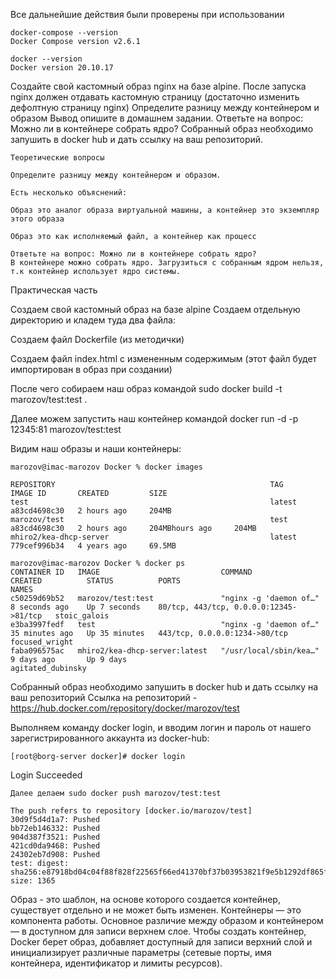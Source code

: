 Все дальнейшие действия были проверены при использовании
```
docker-compose --version
Docker Compose version v2.6.1
```
```
docker --version
Docker version 20.10.17
```
Создайте свой кастомный образ nginx на базе alpine. После запуска nginx должен отдавать кастомную страницу (достаточно изменить дефолтную страницу nginx)
Определите разницу между контейнером и образом Вывод опишите в домашнем задании.
Ответьте на вопрос: Можно ли в контейнере собрать ядро?
Собранный образ необходимо запушить в docker hub и дать ссылку на ваш репозиторий.


```
Теоретические вопросы

Определите разницу между контейнером и образом.

Есть несколько объяснений:

Образ это аналог образа виртуальной машины, а контейнер это экземпляр этого образа

Образ это как исполняемый файл, а контейнер как процесс

Ответьте на вопрос: Можно ли в контейнере собрать ядро?
В контейнере можно собрать ядро. Загрузиться с собранным ядром нельзя, т.к контейнер использует ядро системы.
```
Практическая часть

Создаем свой кастомный образ на базе alpine
Создаем отдельную директорию и кладем туда два файла:

Создаем файл Dockerfile (из методички)

Создаем файл index.html с измененным содержимым (этот файл будет импортирован в образ при создании)

После чего собираем наш образ командой sudo docker build -t marozov/test:test .

Далее можем запустить наш контейнер командой docker run -d -p 12345:81 marozov/test:test

Видим наш образы и наши контейнеры:
```
marozov@imac-marozov Docker % docker images

REPOSITORY                                                TAG                                                                          IMAGE ID       CREATED         SIZE
test                                                      latest                                                                       a83cd4698c30   2 hours ago     204MB
marozov/test                                              test                                                                         a83cd4698c30   2 hours ago     204MBhours ago     204MB
mhiro2/kea-dhcp-server                                    latest                                                                       779cef996b34   4 years ago     69.5MB
```
```
marozov@imac-marozov Docker % docker ps
CONTAINER ID   IMAGE                           COMMAND                  CREATED          STATUS          PORTS                                    NAMES
c50259d69b52   marozov/test:test               "nginx -g 'daemon of…"   8 seconds ago    Up 7 seconds    80/tcp, 443/tcp, 0.0.0.0:12345->81/tcp   stoic_galois
e3ba3997fedf   test                            "nginx -g 'daemon of…"   35 minutes ago   Up 35 minutes   443/tcp, 0.0.0.0:1234->80/tcp            focused_wright
faba096575ac   mhiro2/kea-dhcp-server:latest   "/usr/local/sbin/kea…"   9 days ago       Up 9 days                                                agitated_dubinsky
```

Собранный образ необходимо запушить в docker hub и дать ссылку на ваш репозиторий
Ссылка на репозиторий - https://hub.docker.com/repository/docker/marozov/test

Выполняем команду docker login, и вводим логин и пароль от нашего зарегистрированного аккаунта из docker-hub:
```
[root@borg-server docker]# docker login
```
Login Succeeded
```
Далее делаем sudo docker push marozov/test:test
```
```
The push refers to repository [docker.io/marozov/test]
30d9f5d4d1a7: Pushed
bb72eb146332: Pushed
904d387f3521: Pushed
421cd0da9468: Pushed
24302eb7d908: Pushed
test: digest: sha256:e87918bd04c04f88f828f22565f66ed41370bf37b03953821f9e5b1292df865f size: 1365
```
Образ - это шаблон, на основе которого создается контейнер, существует отдельно и не может быть изменен. Контейнеры — это компонента работы. Основное различие между образом и контейнером — в доступном для записи верхнем слое. Чтобы создать контейнер, Docker берет образ, добавляет доступный для записи верхний слой и инициализирует различные параметры (сетевые порты, имя контейнера, идентификатор и лимиты ресурсов).

